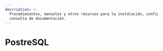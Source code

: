 ```yaml
---
description: >-
  Procedimientos, manuales y otros recursos para la instalación, configuración o
  consulta de documentación.
---
```


# PostreSQL

